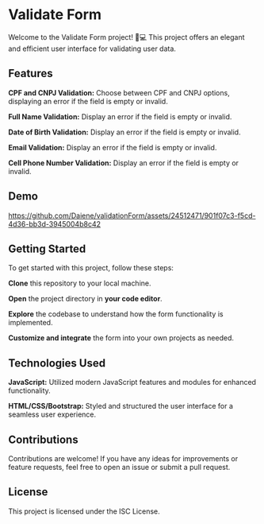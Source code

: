 # Validate Form

Welcome to the Validate Form project! 🚀💻 This project offers an elegant and efficient user interface for validating user data.

## Features

**CPF and CNPJ Validation:** Choose between CPF and CNPJ options, displaying an error if the field is empty or invalid.

**Full Name Validation:** Display an error if the field is empty or invalid.

**Date of Birth Validation:** Display an error if the field is empty or invalid.

**Email Validation:** Display an error if the field is empty or invalid.

**Cell Phone Number Validation:** Display an error if the field is empty or invalid.

## Demo

https://github.com/Daiene/validationForm/assets/24512471/901f07c3-f5cd-4d36-bb3d-3945004b8c42



## Getting Started

To get started with this project, follow these steps:

**Clone** this repository to your local machine.

**Open** the project directory in **your code editor**.

**Explore** the codebase to understand how the form functionality is implemented.

**Customize and integrate** the form into your own projects as needed.

## Technologies Used

**JavaScript:** Utilized modern JavaScript features and modules for enhanced functionality.

**HTML/CSS/Bootstrap:** Styled and structured the user interface for a seamless user experience.

## Contributions
Contributions are welcome! If you have any ideas for improvements or feature requests, feel free to open an issue or submit a pull request.

## License
This project is licensed under the ISC License.
